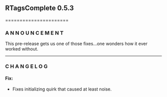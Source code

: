 ## RTagsComplete 0.5.3
======================

### A N N O U N C E M E N T

This pre-release gets us one of those fixes...one wonders how it ever
worked without.

---------------------------------------------------------------------------------

### C H A N G E L O G

#### Fix:

- Fixes initializing quirk that caused at least noise.
